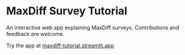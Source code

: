 # MaxDiff Survey Tutorial
An interactive web app explaining MaxDiff surveys. Contributions and feedback are welcome.  

Try the app at [maxdiff-tutorial.streamlit.app](https://maxdiff-tutorial.streamlit.app/)
